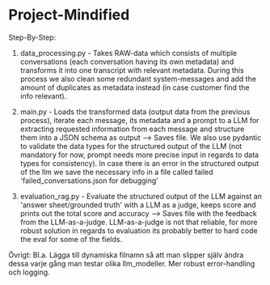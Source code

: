 # Project-Mindified

Step-By-Step:
1) data_processing.py -
Takes RAW-data which consists of multiple conversations (each conversation having its own metadata) and transforms it into one transcript with relevant metadata.
During this process we also clean some redundant system-messages and add the amount of duplicates as metadata instead (in case customer find the info relevant).

2) main.py -
Loads the transformed data (output data from the previous process), iterate each message, its metadata and a prompt to a LLM for extracting
requested information from each message and structure them into a JSON schema as output --> Saves file.
We also use pydantic to validate the data types for the structured output of the LLM (not mandatory for now, prompt needs more precise input in regards to data types for consistency).
In case there is an error in the structured output of the llm we save the necessary info in a file called failed 'failed_conversations.json for debugging'

3) evaluation_rag.py - 
Evaluate the structured output of the LLM against an 'answer sheet/grounded truth' with a LLM as a judge, keeps score and prints out the total
score and accuracy --> Saves file with the feedback from the LLM-as-a-judge.
LLM-as-a-judge is not that reliable, for more robust solution in regards to evaluation its probably better to hard code the eval for some of the fields.

Övrigt:
Bl.a. Lägga till dynamiska filnamn så att man slipper själv ändra dessa varje gång man testar olika llm_modeller.
Mer robust error-handling och logging.
